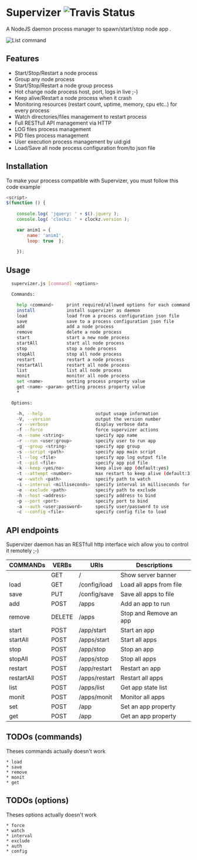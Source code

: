 Supervizer ![Travis Status](https://travis-ci.org/oOthkOo/supervizer.png)
========================
A NodeJS daemon process manager to spawn/start/stop node app .

![List command](https://raw.github.com/oOthkOo/supervizer/master/screenshots/supervizer-list.png)

Features
-----
 * Start/Stop/Restart a node process
 * Group any node process
 * Start/Stop/Restart a node group process
 * Hot change node process host, port, logs in live ;-)
 * Keep alive/Restart a node process when it crash
 * Monitoring resources (restart count, uptime, memory, cpu etc..) for every process
 * Watch directories/files management to restart process
 * Full RESTfull API management via HTTP
 * LOG files process management
 * PID files process management
 * User execution process management by uid:gid
 * Load/Save all node process configuration from/to json file
 
Installation
-----
To make your process compatible with Supervizer, you must follow this code example
``` js
<script>
$(function () {
  			
	console.log( 'jquery: ' + $().jquery );
	console.log( 'clockz: ' + clockz.version );

	var anim1 = {
		name: 'anim1',
		loop: true	};
		
	});
```

Usage
-----
``` sh
  supervizer.js [command] <options>

  Commands:

    help <command>     print required/allowed options for each command.
    install            install supervizer as daemon
    load               load from a process configuration json file
    save               save to a process configuration json file
    add                add a node process
    remove             delete a node process
    start              start a new node process
    startAll           start all node process
    stop               stop a node process
    stopAll            stop all node process
    restart            restart a node process
    restartAll         restart all node process
    list               list all node process
    monit              monitor all node process
    set <name>         setting process property value
    get <name> <param> getting process property value
    *                 

  Options:

    -h, --help                    output usage information
    -V, --version                 output the version number
    -v --verbose                  display verbose data
    -f --force                    force supervizer actions
    -n --name <string>            specify app name
    -r --run <user:group>         specify user to run app
    -g --group <string>           specify app group
    -s --script <path>            specify app main script
    -l --log <file>               specify app log output file
    -t --pid <file>               specify app pid file
    -k --keep <yes/no>            keep alive app (default:yes)
    -t --attempt <number>         max restart to keep alive (default:3)
    -w --watch <path>             specify path to watch
    -i --interval <milliseconds>  specify interval in milliseconds for watch
    -e --exclude <path>           specify path to exclude
    -h --host <address>           specify address to bind
    -p --port <port>              specify port to bind
    -a --auth <user:password>     specify user/password to use
    -c --config <file>            specify config file to load
```

API endpoints
-----
Supervizer daemon has an RESTfull http interface wich allow you to control it remotely ;-)

| COMMANDs        | VERBs       | URIs            | Descriptions                      |
| ----------------|-------------|-----------------|-----------------------------------|   						
|				          | GET   		  | /		            | Show server banner                |
| load		        |	GET		 	    | /config/load		| Load all apps from file           |
| save		        |	PUT		    	| /config/save		| Save all apps to file             |
| add		          |	POST		    | /apps				    | Add an app to run                 |
| remove	        |	DELETE	    |	/apps				    | Stop and Remove an app            |
| start		        | POST		    | /app/start			| Start an app                      |
| startAll        |	POST		    | /apps/start		  | Start all apps                    |
| stop            |	POST		    | /app/stop		    | Stop an app                       |
| stopAll		      | POST		    | /apps/stop			| Stop all apps                     |
| restart		      | POST	     	| /app/restart	  | Restart an app                    |
| restartAll	    | POST	    	| /apps/restart	  | Restart all apps                  |
| list			      | POST	    	| /apps/list		  |	Get app state list                |
| monit		        | POST		    | /apps/monit     |	Monitor all apps                  |
| set			        | POST		    | /app			      |	Set an app property		            |	
| get			        | POST		    | /app			      |	Get an app property

TODOs (commands)
-----
Theses commands actually doesn't work
             
	* load
	* save
	* remove
	* monit
	* get
	
 TODOs (options)
-----
Theses options actually doesn't work

	* force
	* watch
	* interval
	* exclude
	* auth
	* config

